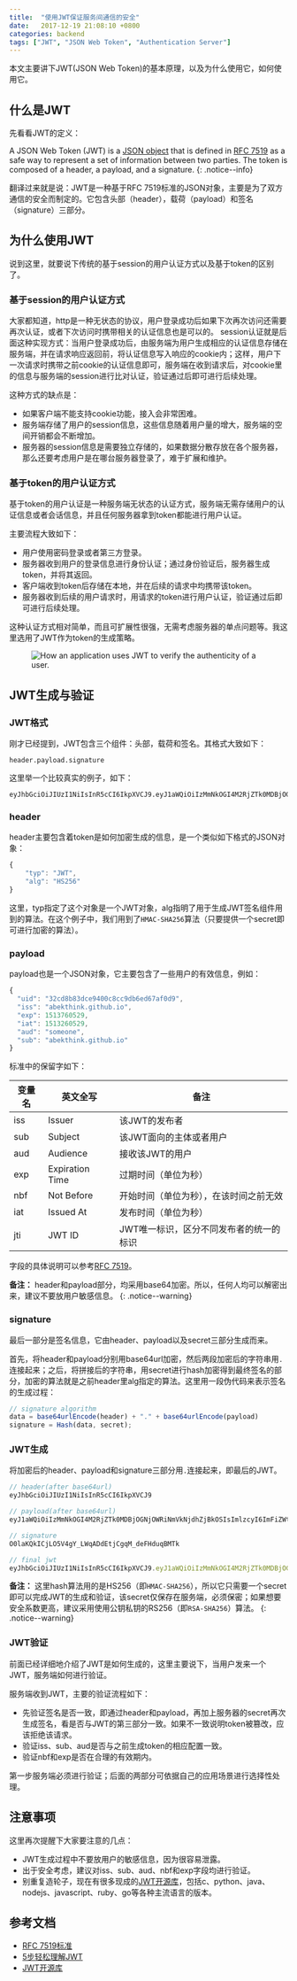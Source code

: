 ```yaml
---
title:  "使用JWT保证服务间通信的安全"
date:   2017-12-19 21:08:10 +0800
categories: backend
tags: ["JWT", "JSON Web Token", "Authentication Server"]
---
```

本文主要讲下JWT(JSON Web Token)的基本原理，以及为什么使用它，如何使用它。


## 什么是JWT
先看看JWT的定义：

A JSON Web Token (JWT) is a [JSON object](https://www.w3schools.com/js/js_json_objects.asp) that is defined in [RFC 7519](https://tools.ietf.org/html/rfc7519) as a safe way to represent a set of information between two parties. The token is composed of a header, a payload, and a signature.
{: .notice--info}

翻译过来就是说：JWT是一种基于RFC 7519标准的JSON对象，主要是为了双方通信的安全而制定的。它包含头部（header），载荷（payload）和签名（signature）三部分。


## 为什么使用JWT
说到这里，就要说下传统的基于session的用户认证方式以及基于token的区别了。

### 基于session的用户认证方式
大家都知道，http是一种无状态的协议，用户登录成功后如果下次再次访问还需要再次认证，或者下次访问时携带相关的认证信息也是可以的。
session认证就是后面这种实现方式：当用户登录成功后，由服务端为用户生成相应的认证信息存储在服务端，并在请求响应返回前，将认证信息写入响应的cookie内；这样，用户下一次请求时携带之前cookie的认证信息即可，服务端在收到请求后，对cookie里的信息与服务端的session进行比对认证，验证通过后即可进行后续处理。

这种方式的缺点是：
- 如果客户端不能支持cookie功能，接入会非常困难。
- 服务端存储了用户的session信息，这些信息随着用户量的增大，服务端的空间开销都会不断增加。
- 服务器的session信息是需要独立存储的，如果数据分散存放在各个服务器，那么还要考虑用户是在哪台服务器登录了，难于扩展和维护。

### 基于token的用户认证方式
基于token的用户认证是一种服务端无状态的认证方式，服务端无需存储用户的认证信息或者会话信息，并且任何服务器拿到token都能进行用户认证。

主要流程大致如下：
- 用户使用密码登录或者第三方登录。
- 服务器收到用户的登录信息进行身份认证；通过身份验证后，服务器生成token，并将其返回。
- 客户端收到token后存储在本地，并在后续的请求中均携带该token。
- 服务器收到后续的用户请求时，用请求的token进行用户认证，验证通过后即可进行后续处理。

这种认证方式相对简单，而且可扩展性很强，无需考虑服务器的单点问题等。我这里选用了JWT作为token的生成策略。

<figure>
  <img src="{{ '/assets/images/jwt-auth.png' }}" alt="How an application uses JWT to verify the authenticity of a user.">
</figure>


## JWT生成与验证

### JWT格式

刚才已经提到，JWT包含三个组件：头部，载荷和签名。其格式大致如下：
```
header.payload.signature
```

这里举一个比较真实的例子，如下：
```
eyJhbGciOiJIUzI1NiIsInR5cCI6IkpXVCJ9.eyJ1aWQiOiIzMmNkOGI4M2RjZTk0MDBjOGNjOWRiNmVkNjdhZjBkOSIsImlzcyI6ImFiZWt0aGluay5naXRodWIuaW8iLCJleHAiOjE1MTM3NjA1MjksImlhdCI6MTUxMzI2MDUyOSwiYXVkIjoic29tZW9uZSIsInN1YiI6ImFiZWt0aGluay5naXRodWIuaW8ifQ.O0laKQkICjLO5V4gY_LWqADdEtjCgqM_deFHduqBMTk
```


### header
header主要包含着token是如何加密生成的信息，是一个类似如下格式的JSON对象：
```javascript
{
    "typ": "JWT",
    "alg": "HS256"
}
```
这里，typ指定了这个对象是一个JWT对象，alg指明了用于生成JWT签名组件用到的算法。在这个例子中，我们用到了`HMAC-SHA256`算法（只要提供一个secret即可进行加密的算法）。


### payload
payload也是一个JSON对象，它主要包含了一些用户的有效信息，例如：
```javascript
{
  "uid": "32cd8b83dce9400c8cc9db6ed67af0d9",
  "iss": "abekthink.github.io",
  "exp": 1513760529,
  "iat": 1513260529,
  "aud": "someone",
  "sub": "abekthink.github.io"
}

```

标准中的保留字如下：

变量名 | 英文全写 | 备注
----- | ------- | ----
iss | Issuer | 该JWT的发布者
sub | Subject | 该JWT面向的主体或者用户
aud | Audience | 接收该JWT的用户
exp | Expiration Time | 过期时间（单位为秒）
nbf | Not Before | 开始时间（单位为秒），在该时间之前无效
iat | Issued At | 发布时间（单位为秒）
jti | JWT ID | JWT唯一标识，区分不同发布者的统一的标识

字段的具体说明可以参考[RFC 7519](https://tools.ietf.org/html/rfc7519#section-4.1.1)。

**备注：** header和payload部分，均采用base64加密。所以，任何人均可以解密出来，建议不要放用户敏感信息。
{: .notice--warning}


### signature
最后一部分是签名信息，它由header、payload以及secret三部分生成而来。

首先，将header和payload分别用base64url加密，然后两段加密后的字符串用`.`连接起来；之后，将拼接后的字符串，用secret进行hash加密得到最终签名的部分，加密的算法就是之前header里alg指定的算法。这里用一段伪代码来表示签名的生成过程：
```javascript
// signature algorithm
data = base64urlEncode(header) + "." + base64urlEncode(payload)
signature = Hash(data, secret);
```


### JWT生成
将加密后的header、payload和signature三部分用`.`连接起来，即最后的JWT。
```javascript
// header(after base64url)
eyJhbGciOiJIUzI1NiIsInR5cCI6IkpXVCJ9

// payload(after base64url)
eyJ1aWQiOiIzMmNkOGI4M2RjZTk0MDBjOGNjOWRiNmVkNjdhZjBkOSIsImlzcyI6ImFiZWt0aGluay5naXRodWIuaW8iLCJleHAiOjE1MTM3NjA1MjksImlhdCI6MTUxMzI2MDUyOSwiYXVkIjoic29tZW9uZSIsInN1YiI6ImFiZWt0aGluay5naXRodWIuaW8ifQ

// signature
O0laKQkICjLO5V4gY_LWqADdEtjCgqM_deFHduqBMTk

// final jwt
eyJhbGciOiJIUzI1NiIsInR5cCI6IkpXVCJ9.eyJ1aWQiOiIzMmNkOGI4M2RjZTk0MDBjOGNjOWRiNmVkNjdhZjBkOSIsImlzcyI6ImFiZWt0aGluay5naXRodWIuaW8iLCJleHAiOjE1MTM3NjA1MjksImlhdCI6MTUxMzI2MDUyOSwiYXVkIjoic29tZW9uZSIsInN1YiI6ImFiZWt0aGluay5naXRodWIuaW8ifQ.O0laKQkICjLO5V4gY_LWqADdEtjCgqM_deFHduqBMTk
```

**备注：** 这里hash算法用的是HS256（即`HMAC-SHA256`），所以它只需要一个secret即可以完成JWT的生成和验证，该secret仅保存在服务端，必须保密；如果想要安全系数更高，建议采用使用公钥私钥的RS256（即`RSA-SHA256`）算法。
{: .notice--warning}


### JWT验证
前面已经详细地介绍了JWT是如何生成的，这里主要说下，当用户发来一个JWT，服务端如何进行验证。

服务端收到JWT，主要的验证流程如下：
- 先验证签名是否一致，即通过header和payload，再加上服务器的secret再次生成签名，看是否与JWT的第三部分一致。如果不一致说明token被篡改，应该拒绝该请求。
- 验证iss、sub、aud是否与之前生成token的相应配置一致。
- 验证nbf和exp是否在合理的有效期内。

第一步服务端必须进行验证；后面的两部分可依据自己的应用场景进行选择性处理。


## 注意事项
这里再次提醒下大家要注意的几点：
- JWT生成过程中不要放用户的敏感信息，因为很容易泄露。
- 出于安全考虑，建议对iss、sub、aud、nbf和exp字段均进行验证。
- 别重复造轮子，现在有很多现成的[JWT开源库](https://jwt.io/)，包括c、python、java、nodejs、javascript、ruby、go等各种主流语言的版本。


## 参考文档
- [RFC 7519标准](https://tools.ietf.org/html/rfc7519)
- [5步轻松理解JWT](https://medium.com/vandium-software/5-easy-steps-to-understanding-json-web-tokens-jwt-1164c0adfcec)
- [JWT开源库](https://jwt.io/)
